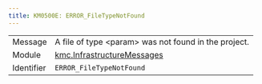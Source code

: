 ```yaml
---
title: KM0500E: ERROR_FileTypeNotFound
---
```


|            |           |
|------------|---------- |
| Message    | A file of type &lt;param&gt; was not found in the project\. |
| Module     | [kmc.InfrastructureMessages](kmc.infrastructuremessages) |
| Identifier | `ERROR_FileTypeNotFound` |


